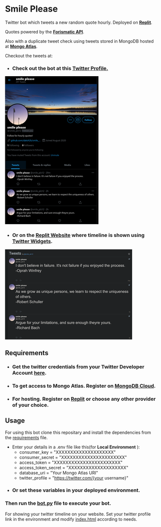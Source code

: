 # Smile Please
 Twitter bot which tweets a new random quote hourly.
 Deployed on **[Replit](https://www.replit.com/@smileplz/smile-plz)**.

 Quotes powered by the **[Forismatic API](https://forismatic.com/en/api/)**.

 Also with a duplicate tweet check using tweets stored in MongoDB hosted at **[Mongo Atlas](https://www.mongodb.com/cloud/atlas)**.
 
 Checkout the tweets at:
 - ### Check out the bot at this **[Twitter Profile.](https://twitter.com/smile_plz12)**
 ![alt text](./images/timeline_p.png "Website image")
 - ### Or on the **[Replit Website](https://smile-plz.smileplz.repl.co/)** where timeline is shown using **[Twitter Widgets](https://developer.twitter.com/en/docs/twitter-for-websites/timelines/overview)**.

![alt text](./images/timeline_w.png "Website image")

## Requirements
- ### Get the twitter credentials from your Twitter Developer Account [here](https://developer.twitter.com/en/portal/projects-and-apps).
- ### To get access to Mongo Atlas. Register on [MongoDB Cloud](https://www.mongodb.com/cloud/atlas/register).
- ### For hosting. Register on [Replit](https://replit.com/signup) or choose any other provider of your choice.
## Usage
 For using this bot clone this repositary and install the dependencies from the [requirements](./requirements.txt) file.
 
- Enter your details in a .env file like this(for **Local Environment** ):
  - consumer_key = "XXXXXXXXXXXXXXXXXXXX"
  - consumer_secret = "XXXXXXXXXXXXXXXXXXXXXX" 
  - access_token = "XXXXXXXXXXXXXXXXXXXXXXX" 
  - access_token_secret = "XXXXXXXXXXXXXXXXXXXX" 
  - database_uri = "Your Mongo Atlas URI"
  - twitter_profile = "https://twitter.com/{your username}"
- ### Or set these variables in your deployed environment.

### Then run the [bot.py](./bot.py) file to execute your bot.
For showing your twitter timeline on your website. Set your twitter profile link in the environment and modify [index.html](./static/index.html) according to needs.  

